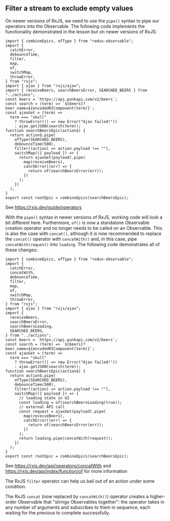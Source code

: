 ## Filter a stream to exclude empty values

<Timestamp start="0:37" end="1:50">

On newer versions of RxJS, we need to use the `pipe()` syntax to pipe our operators into the Observable. The following code implements the functionality demonstrated in the lesson but on newer versions of RxJS:

```
import { combineEpics, ofType } from "redux-observable";
import {
  catchError,
  debounceTime,
  filter,
  map,
  of,
  switchMap,
  throwError,
} from "rxjs";
import { ajax } from "rxjs/ajax";
import { receiveBeers, searchBeersError, SEARCHED_BEERS } from "../actions";
const beers = `https://api.punkapi.com/v2/beers`;
const search = (term) => `${beers}?beer_name=${encodeURIComponent(term)}`;
const ajaxGet = (term) =>
  term === "skull"
    ? throwError(() => new Error("Ajax failed!"))
    : ajax.getJSON(search(term));
function searchBeersEpic(action$) {
  return action$.pipe(
    ofType(SEARCHED_BEERS),
    debounceTime(500),
    filter((action) => action.payload !== ""),
    switchMap(({ payload }) => {
      return ajaxGet(payload).pipe(
        map(receiveBeers),
        catchError((err) => {
          return of(searchBeersError(err));
        })
      );
    })
  );
}
export const rootEpic = combineEpics(searchBeersEpic);
```

See https://rxjs.dev/guide/operators

</Timestamp>

<Timestamp start="4:20" end="6:05">

With the `pipe()` syntax in newer versions of RxJS, working code will look a bit different here. Furthermore, `of()` is now a standalone Observable creation operator and no longer needs to be called on an Observable. This is also the case with `concat()`, although it is now recommended to replace the `concat()` operator with `concatWith()` and, in this case, pipe `concatWith(request)` into `loading`. The following code demonstrates all of these changes:

```
import { combineEpics, ofType } from "redux-observable";
import {
  catchError,
  concatWith,
  debounceTime,
  filter,
  map,
  of,
  switchMap,
  throwError,
} from "rxjs";
import { ajax } from "rxjs/ajax";
import {
  receiveBeers,
  searchBeersError,
  searchBeersLoading,
  SEARCHED_BEERS,
} from "../actions";
const beers = `https://api.punkapi.com/v2/beers`;
const search = (term) => `${beers}?beer_name=${encodeURIComponent(term)}`;
const ajaxGet = (term) =>
  term === "skull"
    ? throwError(() => new Error("Ajax failed!"))
    : ajax.getJSON(search(term));
function searchBeersEpic(action$) {
  return action$.pipe(
    ofType(SEARCHED_BEERS),
    debounceTime(500),
    filter((action) => action.payload !== ""),
    switchMap(({ payload }) => {
      // loading state in UI
      const loading = of(searchBeersLoading(true));
      // external API call
      const request = ajaxGet(payload).pipe(
        map(receiveBeers),
        catchError((err) => {
          return of(searchBeersError(err));
        })
      );
      return loading.pipe(concatWith(request));
    })
  );
}
export const rootEpic = combineEpics(searchBeersEpic);
```

See https://rxjs.dev/api/operators/concatWith and https://rxjs.dev/api/index/function/of for more information

</Timestamp>

The RxJS `filter` operator can help us bail out of an action under some condition.

The RxJS `concat` (now replaced by `concatWith()`) operator creates a higher-order Observable that "strings Observables together": the operator takes in any number of arguments and subscribes to them in sequence, each waiting for the previous to complete successfully.
